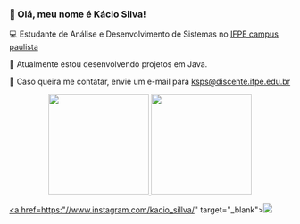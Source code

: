 ### 👋 Olá, meu nome é Kácio Silva!

💻 Estudante de Análise e Desenvolvimento de Sistemas no [IFPE campus paulista](https://portal.ifpe.edu.br/campus/paulista)

🔨 Atualmente estou desenvolvendo projetos em Java.

📧 Caso queira me contatar, envie um e-mail para ksps@discente.ifpe.edu.br

<div align="center">
  <a href="https://github.com/Eduardo-J-S">
  <img height="180em" src="https://github-readme-stats.vercel.app/api?username=KacioSilva&show_icons=true&theme=dark&include_all_commits=true&count_private=true"/>
  <img height="180em" src="https://github-readme-stats.vercel.app/api/top-langs/?username=KacioSilva&layout=compact&langs_count=7&theme=dark"/>
</div>

<a href=https:"//www.instagram.com/kacio_sillva/" target="_blank"><img src="https://img.shields.io/badge/-Instagram-%23E4405F?style=for-the-badge&logo=instagram&logoColor=white" target="_blank"></a>
